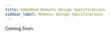 ```yaml
---
title: Embedded Moments Design Specifications
sidebar_label: Moments Design Specifications
---
```


Coming Soon.
